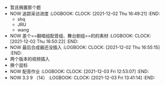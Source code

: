 - 暂且搁置那个题
- NOW  追踪采访进度
  :LOGBOOK:
  CLOCK: [2021-12-02 Thu 16:49:21]
  :END:
	- shq
	- JRU
	- wang
- NOW  差个==翻唱组配音组、舞台剧组==的的素材
  :LOGBOOK:
  CLOCK: [2021-12-02 Thu 16:50:22]
  :END:
- NOW  最后合成器还没插入
  :LOGBOOK:
  CLOCK: [2021-12-02 Thu 16:55:15]
  :END:
- 两个版本的视频插入
- 换个鼠标
- NOW 配音作业
  :LOGBOOK:
  CLOCK: [2021-12-03 Fri 12:53:07]
  :END:
- NOW 3.3 9 （14）
  :LOGBOOK:
  CLOCK: [2021-12-03 Fri 13:41:14]
  :END: